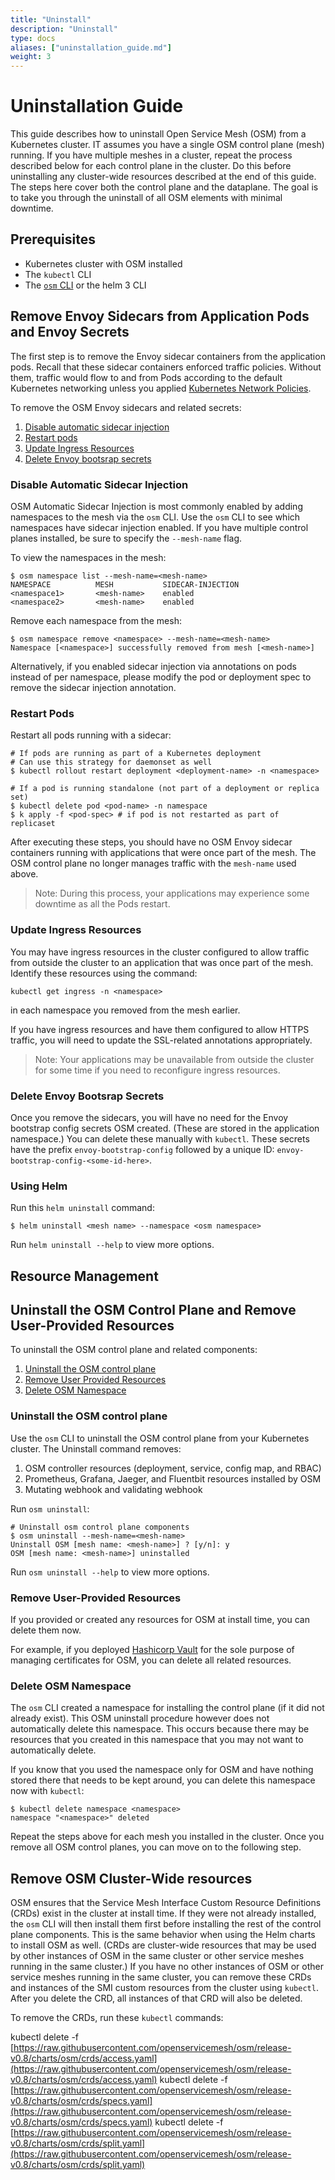 ```yaml
---
title: "Uninstall"
description: "Uninstall"
type: docs
aliases: ["uninstallation_guide.md"]
weight: 3
---
```


# Uninstallation Guide

This guide describes how to uninstall Open Service Mesh (OSM) from a Kubernetes cluster. IT assumes you have a single OSM control plane (mesh) running. If you have multiple meshes in a cluster, repeat the process described below for each control plane in the cluster. Do this before uninstalling any cluster-wide resources described at the end of this guide. The steps here cover both the control plane and the dataplane. The goal is to take you through the uninstall of all OSM elements with minimal downtime.

## Prerequisites

- Kubernetes cluster with OSM installed
- The `kubectl` CLI
- The [`osm` CLI](/docs/install/#set-up-the-osm-cli) or the helm 3 CLI

## Remove Envoy Sidecars from Application Pods and Envoy Secrets

The first step is to remove the Envoy sidecar containers from the application pods. Recall that these sidecar containers enforced traffic policies. Without them, traffic would flow to and from Pods according to the default Kubernetes networking unless you applied [Kubernetes Network Policies](https://kubernetes.io/docs/concepts/services-networking/network-policies/).

To remove the OSM Envoy sidecars and related secrets:

1. [Disable automatic sidecar injection](#disable-automatic-sidecar-injection)
1. [Restart pods](#restart-pods)
1. [Update Ingress Resources](#update-ingress-resources)
1. [Delete Envoy bootsrap secrets](#delete-envoy-bootsrap-secrets)

### Disable Automatic Sidecar Injection

OSM Automatic Sidecar Injection is most commonly enabled by adding namespaces to the mesh via the `osm` CLI. Use the `osm` CLI to see which
namespaces have sidecar injection enabled. If you have multiple control planes installed, be sure to specify the `--mesh-name` flag.

To view the namespaces in the mesh:

```console
$ osm namespace list --mesh-name=<mesh-name>
NAMESPACE          MESH           SIDECAR-INJECTION
<namespace1>       <mesh-name>    enabled
<namespace2>       <mesh-name>    enabled
```

Remove each namespace from the mesh:

```console
$ osm namespace remove <namespace> --mesh-name=<mesh-name>
Namespace [<namespace>] successfully removed from mesh [<mesh-name>]
```

Alternatively, if you enabled sidecar injection via annotations on pods instead of per namespace, please modify the pod or deployment spec to remove the sidecar injection annotation.

### Restart Pods

Restart all pods running with a sidecar:

```console
# If pods are running as part of a Kubernetes deployment
# Can use this strategy for daemonset as well
$ kubectl rollout restart deployment <deployment-name> -n <namespace>

# If a pod is running standalone (not part of a deployment or replica set)
$ kubectl delete pod <pod-name> -n namespace
$ k apply -f <pod-spec> # if pod is not restarted as part of replicaset
```

After executing these steps, you should have no OSM Envoy sidecar containers running with applications that were once part of the mesh. The OSM control plane no longer manages traffic with the `mesh-name` used above. 

> Note: During this process, your applications may experience some downtime as all the Pods restart.

### Update Ingress Resources

You may have ingress resources in the cluster configured to allow traffic from outside the cluster to an application that was
once part of the mesh. Identify these resources using the command:

`kubectl get ingress -n <namespace>` 

in each namespace you removed from the mesh earlier.

If you have ingress resources and have them configured to allow HTTPS traffic, you will need to update the SSL-related annotations appropriately.

> Note: Your applications may be unavailable from outside the cluster for some time if you need to reconfigure ingress resources.

### Delete Envoy Bootsrap Secrets

Once you remove the sidecars, you will have no need for the Envoy bootstrap config secrets OSM created. (These are stored in the application namespace.) You can delete these manually with `kubectl`. These secrets have the prefix `envoy-bootstrap-config` followed by a unique ID: `envoy-bootstrap-config-<some-id-here>`.

### Using Helm

Run this `helm uninstall` command:
```console
$ helm uninstall <mesh name> --namespace <osm namespace> 
```

Run `helm uninstall --help` to view more options.

## Resource Management

## Uninstall the OSM Control Plane and Remove User-Provided Resources

To uninstall the OSM control plane and related components:

1. [Uninstall the OSM control plane](#uninstall-the-osm-control-plane)
1. [Remove User Provided Resources](#remove-user-provided-resources)
1. [Delete OSM Namespace](#delete-osm-namespace)

### Uninstall the OSM control plane

Use the `osm` CLI to uninstall the OSM control plane from your Kubernetes cluster. The Uninstall command removes:

1. OSM controller resources (deployment, service, config map, and RBAC)
1. Prometheus, Grafana, Jaeger, and Fluentbit resources installed by OSM
1. Mutating webhook and validating webhook

Run `osm uninstall`:

```console
# Uninstall osm control plane components
$ osm uninstall --mesh-name=<mesh-name>
Uninstall OSM [mesh name: <mesh-name>] ? [y/n]: y
OSM [mesh name: <mesh-name>] uninstalled
```

Run `osm uninstall --help` to view more options.

### Remove User-Provided Resources

If you provided or created any resources for OSM at install time, you can delete them now.

For example, if you deployed [Hashicorp Vault](/docs/tasks_usage/certificates/#installing-hashi-vault) for the sole purpose of managing certificates for OSM, you can delete all related resources.

### Delete OSM Namespace

The `osm` CLI created a namespace for installing the control plane (if it did not already exist). This OSM uninstall procedure however does not automatically delete this namespace. This occurs because there may be resources that you created in this namespace that you may not want to automatically delete.

If you know that you used the namespace only for OSM and have nothing stored there that needs to be kept around, you can delete this namespace now with `kubectl`:

```console
$ kubectl delete namespace <namespace>
namespace "<namespace>" deleted
```

Repeat the steps above for each mesh you installed in the cluster. Once you remove all OSM control planes, you can move on to the following step.

## Remove OSM Cluster-Wide resources

OSM ensures that the Service Mesh Interface Custom Resource Definitions (CRDs) exist in the cluster at install time. If they were not already installed, the `osm` CLI will then install them first before installing the rest of the control plane components. This is the same behavior when using the Helm charts to install OSM as well. (CRDs are cluster-wide resources that may be used by other instances of OSM in the same cluster or other service meshes running in the same cluster.) If you have no other instances of OSM or other service meshes running in the same cluster, you can remove these CRDs and instances of the SMI custom resources from the cluster using `kubectl`. After you delete the CRD, all instances of that CRD will also be deleted.

To remove the CRDs, run these `kubectl` commands:

kubectl delete -f [https://raw.githubusercontent.com/openservicemesh/osm/release-v0.8/charts/osm/crds/access.yaml](https://raw.githubusercontent.com/openservicemesh/osm/release-v0.8/charts/osm/crds/access.yaml)
kubectl delete -f [https://raw.githubusercontent.com/openservicemesh/osm/release-v0.8/charts/osm/crds/specs.yaml](https://raw.githubusercontent.com/openservicemesh/osm/release-v0.8/charts/osm/crds/specs.yaml)
kubectl delete -f [https://raw.githubusercontent.com/openservicemesh/osm/release-v0.8/charts/osm/crds/split.yaml](https://raw.githubusercontent.com/openservicemesh/osm/release-v0.8/charts/osm/crds/split.yaml)
